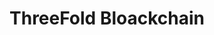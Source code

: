 ---
id: developer5
title: ThreeFold Bloackchain
image: ./blockchain.png
link: /developer/blockchain
---